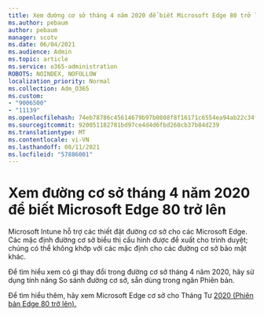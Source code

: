 ```yaml
---
title: Xem đường cơ sở tháng 4 năm 2020 để biết Microsoft Edge 80 trở lên
ms.author: pebaum
author: pebaum
manager: scotv
ms.date: 06/04/2021
ms.audience: Admin
ms.topic: article
ms.service: o365-administration
ROBOTS: NOINDEX, NOFOLLOW
localization_priority: Normal
ms.collection: Adm_O365
ms.custom:
- "9006500"
- "11139"
ms.openlocfilehash: 74eb78786c45614679b97b0808f8f16171c6554ea94ab22c34f2c45766123662
ms.sourcegitcommit: 920051182781bd97ce4d4d6fbd268cb37b84d239
ms.translationtype: MT
ms.contentlocale: vi-VN
ms.lasthandoff: 08/11/2021
ms.locfileid: "57886001"
---
```

# <a name="view-the-april-2020-baseline-for-microsoft-edge-versions-80-and-later"></a>Xem đường cơ sở tháng 4 năm 2020 để biết Microsoft Edge 80 trở lên

Microsoft Intune hỗ trợ các thiết đặt đường cơ sở cho các Microsoft Edge. Các mặc định đường cơ sở biểu thị cấu hình được đề xuất cho trình duyệt; chúng có thể không khớp với các mặc định cho các đường cơ sở bảo mật khác.

Để tìm hiểu xem có gì thay đổi trong đường cơ sở tháng 4 năm 2020, hãy sử dụng tính năng So sánh đường cơ sở, sẵn dùng trong ngăn Phiên bản.

Để tìm hiểu thêm, hãy xem Microsoft Edge cơ sở cho Tháng Tư [2020 (Phiên bản Edge 80 trở lên).](https://docs.microsoft.com/mem/intune/protect/security-baseline-settings-edge?pivots=edge-april-2020)